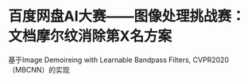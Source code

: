 # 百度网盘AI大赛——图像处理挑战赛：文档摩尔纹消除第X名方案
基于Image Demoireing with Learnable Bandpass Filters, CVPR2020（MBCNN）的实现
